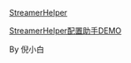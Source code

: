 [StreamerHelper](https://github.com/ZhangMingZhao1/StreamerHelper)

[StreamerHelper配置助手DEMO](https://streamerTool.vercel.app)

By 倪小白